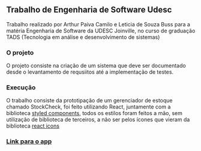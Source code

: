 ## Trabalho de Engenharia de Software Udesc

Trabalho realizado por Arthur Paiva Camilo e Leticia de Souza Buss para a matéria Engenharia de Software da UDESC Joinville, no curso de graduação TADS (Tecnologia em análise e desenvolvimento de sistemas)

### O projeto

O projeto consiste na criação de um sistema que deve ser documentado desde o levantamento de requsiitos até a implementação de testes.

### Execução

O trabalho consiste da prototipação de um gerenciador de estoque chamado StockCheck, foi feito utilizando React, juntamente com a biblioteca [styled components](https://styled-components.com/), todos os estilos foram feitos a mão, sem utilização de biblioteca de terceiros, a não ser pelos ícones que vieram da biblioteca [react icons](https://react-icons.github.io/react-icons/)

### [Link para o app](https://stockcheckapp.herokuapp.com/)